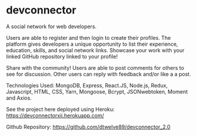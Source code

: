# devconnector

A social network for web developers.

Users are able to register and then login to create their profiles. The platform gives developers a unique opportunity to list their experience, education, skills, and social network links. Showcase your work with your linked GitHub repository linked to your profile!

Share with the community! Users are able to post comments for others to see for discussion. Other users can reply with feedback and/or like a a post.

Technologies Used: MongoDB, Express, React.JS, Node.js, Redux, Javascript, HTML, CSS, Yarn, Mongoose, Bcrypt, JSONwebtoken, Moment and Axios.

See the project here deployed using Heroku: https://devconnectorxii.herokuapp.com/

Github Repository: https://github.com/dtwelve89/devconnector_2.0
